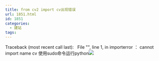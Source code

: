 ```yaml
---
title: from cv2 import cv出现错误
url: 1851.html
id: 1851
categories:
  - 建站
tags:
---
```


Traceback (most recent call last):   File "<stdin>", line 1, in <module> importerror ： cannot import name cv 使用sudo命令运行python![](http://oarap.org/wp-content/uploads/2017/04/from_cv2_import_cv.png)
